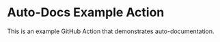 # Auto-Docs Example Action

This is an example GitHub Action that demonstrates auto-documentation.

<!--doc_begin-->
<!--doc_end-->
